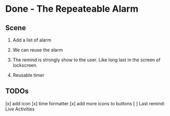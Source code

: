 #  Done - The Repeateable Alarm

## Scene

1. Add a list of alarm

2. We can reuse the alarm

3. The remind is strongly show to the user. Like long last in the screen of lockscreen.

4. Reusable timer

## TODOs

[x] add icon
[x] time formatter
[x] add more icons to buttons
[ ] Last remind: Live Activities
